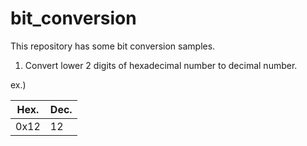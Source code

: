 # bit_conversion
 This repository has some bit conversion samples.

1. Convert lower 2 digits of hexadecimal number to decimal number.

ex.)

|Hex.|Dec.|
|--|--|
|0x12|12|

